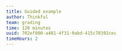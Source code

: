 ```yaml
---
title: Guided example
author: Thinkful
team: grading
time: 120 minutes
uuid: 702ef000-a481-4f31-9abd-415c70392cec
timeHours: 2
---
```


<jupyter notebook-name="random_forest_guided_example" course-code="DSBC"></jupyter>